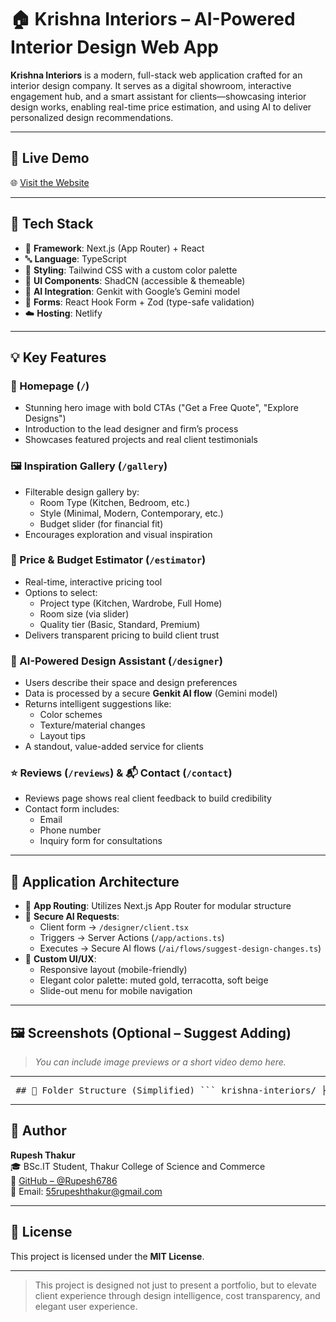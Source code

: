 # 🏠 Krishna Interiors – AI-Powered Interior Design Web App

**Krishna Interiors** is a modern, full-stack web application crafted for an interior design company. It serves as a digital showroom, interactive engagement hub, and a smart assistant for clients—showcasing interior design works, enabling real-time price estimation, and using AI to deliver personalized design recommendations.

---

## 🚀 Live Demo

🌐 [Visit the Website](https://krishna-interior.netlify.app)

---

## 🧰 Tech Stack

- 🧱 **Framework**: Next.js (App Router) + React
- 🔤 **Language**: TypeScript
- 🎨 **Styling**: Tailwind CSS with a custom color palette
- 🧩 **UI Components**: ShadCN (accessible & themeable)
- 🧠 **AI Integration**: Genkit with Google’s Gemini model
- 📝 **Forms**: React Hook Form + Zod (type-safe validation)
- ☁️ **Hosting**: Netlify

---

## 💡 Key Features

### 🏡 Homepage (`/`)
- Stunning hero image with bold CTAs ("Get a Free Quote", "Explore Designs")
- Introduction to the lead designer and firm’s process
- Showcases featured projects and real client testimonials

### 🖼️ Inspiration Gallery (`/gallery`)
- Filterable design gallery by:
  - Room Type (Kitchen, Bedroom, etc.)
  - Style (Minimal, Modern, Contemporary, etc.)
  - Budget slider (for financial fit)
- Encourages exploration and visual inspiration

### 💸 Price & Budget Estimator (`/estimator`)
- Real-time, interactive pricing tool
- Options to select:
  - Project type (Kitchen, Wardrobe, Full Home)
  - Room size (via slider)
  - Quality tier (Basic, Standard, Premium)
- Delivers transparent pricing to build client trust

### 🤖 AI-Powered Design Assistant (`/designer`)
- Users describe their space and design preferences
- Data is processed by a secure **Genkit AI flow** (Gemini model)
- Returns intelligent suggestions like:
  - Color schemes
  - Texture/material changes
  - Layout tips
- A standout, value-added service for clients

### ⭐ Reviews (`/reviews`) & 📬 Contact (`/contact`)
- Reviews page shows real client feedback to build credibility
- Contact form includes:
  - Email
  - Phone number
  - Inquiry form for consultations

---

## 🧩 Application Architecture

- 🔀 **App Routing**: Utilizes Next.js App Router for modular structure
- 🔐 **Secure AI Requests**:
  - Client form → `/designer/client.tsx`
  - Triggers → Server Actions (`/app/actions.ts`)
  - Executes → Secure AI flows (`/ai/flows/suggest-design-changes.ts`)
- 🎨 **Custom UI/UX**:
  - Responsive layout (mobile-friendly)
  - Elegant color palette: muted gold, terracotta, soft beige
  - Slide-out menu for mobile navigation

---

## 🖼️ Screenshots (Optional – Suggest Adding)
> _You can include image previews or a short video demo here._

---

<pre lang="md"> ## 📁 Folder Structure (Simplified) ``` krishna-interiors/ ├── app/ # Pages (App Router structure) │ ├── gallery/ # Inspiration gallery │ ├── estimator/ # Price calculator │ ├── designer/ # AI design assistant │ ├── reviews/ # Testimonials │ └── contact/ # Contact page ├── components/ # Reusable UI components (navbar, footer, etc.) ├── ai/ # Genkit AI flows ├── styles/ # Tailwind config and global styles └── README.md # Project documentation ``` </pre>
---
## 👤 Author

**Rupesh Thakur**  
🎓 BSc.IT Student, Thakur College of Science and Commerce  
🔗 [GitHub – @Rupesh6786](https://github.com/Rupesh6786)  
📧 Email: 55rupeshthakur@gmail.com

---

## 📄 License

This project is licensed under the **MIT License**.

---

> This project is designed not just to present a portfolio, but to elevate client experience through design intelligence, cost transparency, and elegant user experience.
